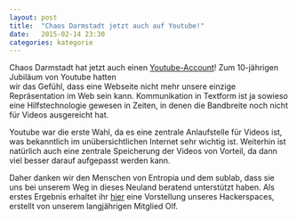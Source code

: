 ```yaml
---
layout: post
title:  "Chaos Darmstadt jetzt auch auf Youtube!"
date:   2015-02-14 23:30
categories: kategorie
---
```


Chaos Darmstadt hat jetzt auch einen [Youtube-Account](https://www.youtube.com/channel/UCaJyblKhBcjz3R8SxSYD5SA)! Zum 10-jährigen Jubiläum von Youtube hatten     
wir das Gefühl, dass eine Webseite nicht mehr unsere einzige Repräsentation im Web sein kann. Kommunikation in Textform ist ja sowieso eine Hilfstechnologie
gewesen in Zeiten, in denen die Bandbreite noch nicht für Videos ausgereicht hat.

Youtube war die erste Wahl, da es eine zentrale Anlaufstelle für Videos ist, was bekanntlich im unübersichtlichen Internet sehr wichtig ist. Weiterhin ist
natürlich auch eine zentrale Speicherung der Videos von Vorteil, da dann viel besser darauf aufgepasst werden kann.

Daher danken wir den Menschen von Entropia und dem sublab, dass sie uns bei unserem Weg in dieses Neuland beratend unterstützt haben. Als erstes Ergebnis erhaltet
ihr [hier](https://www.youtube.com/watch?v=q5zAZkVeUNk) eine Vorstellung unseres Hackerspaces, erstellt von unserem langjährigen Mitglied Olf.


